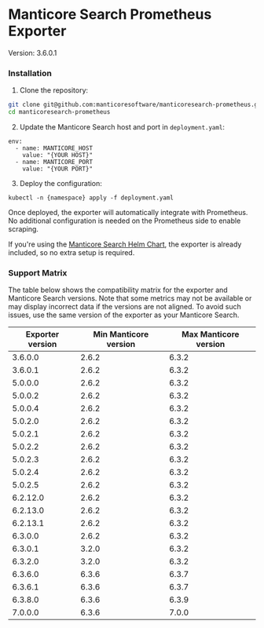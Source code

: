 # Manticore Search Prometheus Exporter

Version: 3.6.0.1

### Installation

1) Clone the repository:
```bash
git clone git@github.com:manticoresoftware/manticoresearch-prometheus.git
cd manticoresearch-prometheus
```

2) Update the Manticore Search host and port in `deployment.yaml`:
```
env:
  - name: MANTICORE_HOST
    value: "{YOUR HOST}"
  - name: MANTICORE_PORT
    value: "{YOUR PORT}"
``` 
3) Deploy the configuration:
```kubernetes helm
kubectl -n {namespace} apply -f deployment.yaml
```

Once deployed, the exporter will automatically integrate with Prometheus. No additional configuration is needed on the Prometheus side to enable scraping.

If you're using the [Manticore Search Helm Chart](https://github.com/manticoresoftware/manticoresearch-helm), the exporter is already included, so no extra setup is required.

### Support Matrix

The table below shows the compatibility matrix for the exporter and Manticore Search versions. Note that some metrics may not be available or may display incorrect data if the versions are not aligned. To avoid such issues, use the same version of the exporter as your Manticore Search.

| Exporter version | Min Manticore version | Max Manticore version |
|------------------|-----------------------|-----------------------|
| 3.6.0.0          | 2.6.2                 | 6.3.2                 |
| 3.6.0.1          | 2.6.2                 | 6.3.2                 |
| 5.0.0.0          | 2.6.2                 | 6.3.2                 |
| 5.0.0.2          | 2.6.2                 | 6.3.2                 |
| 5.0.0.4          | 2.6.2                 | 6.3.2                 |
| 5.0.2.0          | 2.6.2                 | 6.3.2                 |
| 5.0.2.1          | 2.6.2                 | 6.3.2                 |
| 5.0.2.2          | 2.6.2                 | 6.3.2                 |
| 5.0.2.3          | 2.6.2                 | 6.3.2                 |
| 5.0.2.4          | 2.6.2                 | 6.3.2                 |
| 5.0.2.5          | 2.6.2                 | 6.3.2                 |
| 6.2.12.0         | 2.6.2                 | 6.3.2                 |
| 6.2.13.0         | 2.6.2                 | 6.3.2                 |
| 6.2.13.1         | 2.6.2                 | 6.3.2                 |
| 6.3.0.0          | 2.6.2                 | 6.3.2                 |
| 6.3.0.1          | 3.2.0                 | 6.3.2                 |
| 6.3.2.0          | 3.2.0                 | 6.3.2                 |
| 6.3.6.0          | 6.3.6                 | 6.3.7                 |
| 6.3.6.1          | 6.3.6                 | 6.3.7                 |
| 6.3.8.0          | 6.3.6                 | 6.3.9                 |
| 7.0.0.0          | 6.3.6                 | 7.0.0                 |

